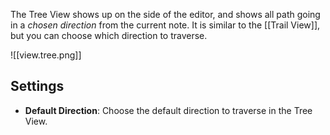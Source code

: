 The Tree View shows up on the side of the editor, and shows all path going in a _chosen direction_ from the current note. It is similar to the [[Trail View]], but you can choose which direction to traverse.

![[view.tree.png]]

## Settings

- **Default Direction**: Choose the default direction to traverse in the Tree View.

